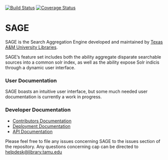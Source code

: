 [![Build Status](https://travis-ci.org/TAMULib/SAGE.svg?branch=master)](https://travis-ci.org/TAMULib/SAGE)
[![Coverage Status](https://coveralls.io/repos/github/TAMULib/SAGE/badge.svg?branch=master)](https://coveralls.io/github/TAMULib/SAGE?branch=master)

# SAGE

SAGE is the Search Aggregation Engine developed and maintained by [Texas A&M University Libraries](http://library.tamu.edu). 

SAGE’s feature set includes both the ability aggregate disparate searchable sources into a common solr index, as well as the ability expose Solr indicis through a dynamic user interface.

### User Documentation

SAGE boasts an intuitive user interface, but some much needed user documentation is currently a work in progress.

### Developer Documentation

- [Contributors Documentation](https://github.com/TAMULib/SAGE/blob/master/CONTRIBUTING.md)
- [Deployment Documentation](https://github.com/TAMULib/SAGE/blob/master/DEPLOYING.md)
- [API Documentation](https://tamulib.github.io/SAGE)

Please feel free to file any issues concerning SAGE to the issues section of the repository. Any questions concerning cap can be directed to [helpdesk@library.tamu.edu]()
